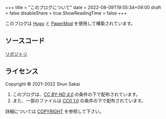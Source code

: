 +++
title = "このブログについて"
date = 2022-08-09T19:55:34+09:00
draft = false
disableShare = true
ShowReadingTime = false
+++

このブログは [Hugo](https://gohugo.io/) と [PaperMod](https://github.com/adityatelange/hugo-PaperMod) を使用して構築されています。

## ソースコード

[リポジトリ](https://github.com/sorairolake/blog)

## ライセンス

Copyright &copy; 2021&ndash;2022 Shun Sakai

1. このブログは、[_CC BY-ND 4.0_](https://creativecommons.org/licenses/by-nd/4.0/) の条件の下で配布されています。
2. また、一部のファイルは [_CC0 1.0_](https://creativecommons.org/publicdomain/zero/1.0/) の条件の下で配布されています。

詳細については [COPYRIGHT](https://github.com/sorairolake/blog/blob/develop/COPYRIGHT) を参照して下さい。
